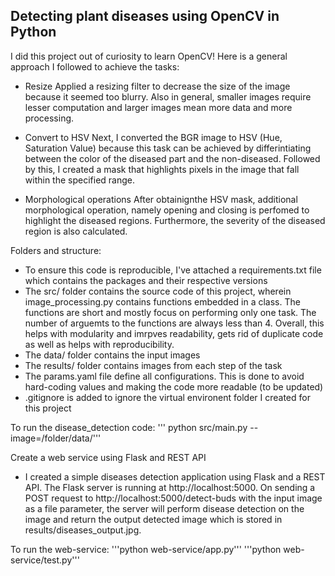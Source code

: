 ## Detecting plant diseases using OpenCV in Python

I did this project out of curiosity to learn OpenCV! Here is a general approach I followed to achieve the tasks:

- Resize
Applied a resizing filter to decrease the size of the image because it seemed too blurry. 
Also in general, smaller images require lesser computation and larger images mean more data and more processing.

- Convert to HSV
Next, I converted the BGR image to HSV (Hue, Saturation Value) because this task can be achieved by differintiating between the color of the diseased part and the non-diseased. Followed by this, I created a mask that highlights pixels in the image that fall within the specified range. 

- Morphological operations
After obtainignthe HSV mask, additional morphological operation, namely opening and closing is perfomed to highlight the diseased regions. Furthermore, the severity of the diseased region is also calculated.

Folders and structure:

- To ensure this code is reproducible, I've attached a requirements.txt file which contains the packages and their respective versions
- The src/ folder contains the source code of this project, wherein image_processing.py contains functions embedded in a class. The functions are short and mostly focus on performing only one task. The number of arguemts to the functions are always less than 4. Overall, this helps with modularity and imrpves readability, gets rid of duplicate code as well as helps with reproducibility.
- The data/ folder contains the input images
- The results/ folder contains images from each step of the task
- The params.yaml file define all configurations. This is done to avoid hard-coding values and making the code more readable (to be updated)
- .gitignore is added to ignore the virtual environent folder I created for this project

To run the disease_detection code:
''' python src/main.py --image=/folder/data/'''


Create a web service using Flask and REST API

- I created a simple diseases detection application using Flask and a REST API. The Flask server is running at http://localhost:5000. 
On sending a POST request to http://localhost:5000/detect-buds with the input image as a file parameter, the server will 
perform disease detection on the image and return the output detected image which is stored in results/diseases_output.jpg.

To run the web-service:
'''python web-service/app.py'''
'''python web-service/test.py'''